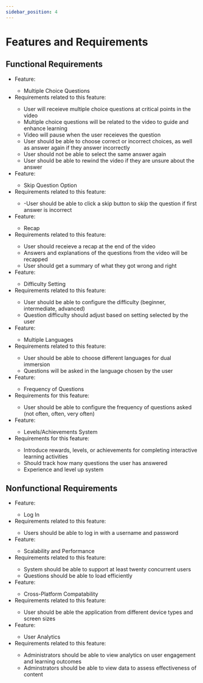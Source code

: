 ```yaml
---
sidebar_position: 4
---
```


# Features and Requirements
## Functional Requirements
<ul>
    <li>Feature:</li>
        <ul>
            <li> Multiple Choice Questions</li>
        </ul>
    <li>Requirements related to this feature:</li>
        <ul>
            <li>User will receieve multiple choice questions at critical points in the video</li>
            <li>Multiple choice questions will be related to the video to guide and enhance learning</li>
            <li>Video will pause when the user receieves the question</li>
            <li>User should be able to choose correct or incorrect choices, as well as answer again if they answer incorrectly</li>
            <li>User should not be able to select the same answer again</li>
            <li>User should be able to rewind the video if they are unsure about the answer</li>
        </ul>
    <li>Feature:</li>
        <ul>
            <li>Skip Question Option</li>
        </ul>
    <li>Requirements related to this feature:</li>
        <ul>
            <li>-User should be able to click a skip button to skip the question if first answer is incorrect </li>
        </ul>
    <li>Feature:</li>
        <ul>
            <li>Recap</li>
        </ul>
    <li>Requirements related to this feature:</li>
        <ul>
            <li>User should receieve a recap at the end of the video</li>
            <li>Answers and explanations of the questions from the video will be recapped 
            <li>User should get a summary of what they got wrong and right</li>
        </ul>
    <li>Feature:</li>
        <ul>
            <li>Difficulty Setting</li>
        </ul>
    <li>Requirements related to this feature:</li>
        <ul>
            <li>User should be able to configure the difficulty (beginner, intermediate, advanced)</li>
            <li>Question difficulty should adjust based on setting selected by the user</li>
        </ul>
    <li>Feature:</li>
        <ul>
            <li>Multiple Languages</li>
        </ul>
    <li>Requirements related to this feature:</li>
        <ul>
            <li>User should be able to choose different languages for dual immersion</li>
            <li>Questions will be asked in the language chosen by the user</li>
        </ul>
    <li>Feature:</li>
        <ul>
            <li>Frequency of Questions</li>
        </ul>
    <li>Requirements for this feature:</li>
        <ul>
            <li>User should be able to configure the frequency of questions asked (not often, often, very often)</li>
        </ul>
    <li>Feature:</li>
        <ul>
            <li>Levels/Achievements System</li>
        </ul>
    <li>Requirements for this feature:</li>
        <ul>
            <li>Introduce rewards, levels, or achievements for completing interactive learning activities</li>
            <li>Should track how many questions the user has answered</li>
            <li>Experience and level up system</li>
        </ul>
</ul>

## Nonfunctional Requirements
<ul>
    <li>Feature:</li>
        <ul>
            <li>Log In</li>
        </ul>
    <li>Requirements related to this feature:</li>
        <ul>
            <li>Users should be able to log in with a username and password</li>
        </ul>
    <li>Feature:</li>
        <ul>
            <li>Scalability and Performance</li>
        </ul>
    <li>Requirements related to this feature:</li>
        <ul>
            <li>System should be able to support at least twenty concurrent users</li>
            <li>Questions should be able to load efficiently</li>
        </ul>
    <li>Feature:</li>
        <ul>
            <li>Cross-Platform Compatability</li>
        </ul>
    <li>Requirements related to this feature:</li>
        <ul>
            <li>User should be able the application from different device types and screen sizes</li>
        </ul>
    <li>Feature:</li>
        <ul>
            <li>User Analytics</li>
        </ul>
    <li>Requirements related to this feature:</li>
        <ul>
            <li>Administrators should be able to view analytics on user engagement and learning outcomes</li>
            <li>Adminstrators should be able to view data to assess effectiveness of content</li>
        </ul>
</ul>